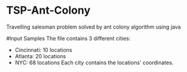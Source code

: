 # TSP-Ant-Colony
Travelling salesman problem solved by ant colony algorithm using java

#Input Samples
The file contains 3 different cities:
  - Cincinnati: 10 locations
  - Atlanta: 20 locations
  - NYC: 68 locations
Each city contains the locations' coordinates.
